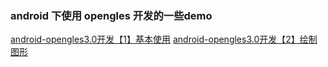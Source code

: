 ### android 下使用 opengles 开发的一些demo

[android-opengles3.0开发【1】基本使用](./android-opengles3.0开发【1】基本使用.md)
[android-opengles3.0开发【2】绘制图形](./android-opengles3.0开发【2】绘制图形.md)